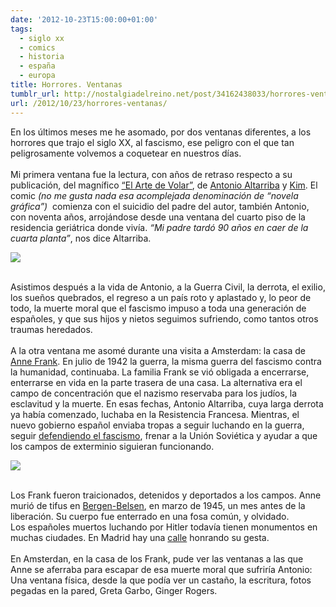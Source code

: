 ```yaml
---
date: '2012-10-23T15:00:00+01:00'
tags:
  - siglo xx
  - comics
  - historia
  - españa
  - europa
title: Horrores. Ventanas
tumblr_url: http://nostalgiadelreino.net/post/34162438033/horrores-ventanas
url: /2012/10/23/horrores-ventanas/
---
```


<p>En los últimos meses me he asomado, por dos ventanas diferentes, a los horrores que trajo el siglo XX, al fascismo, ese peligro con el que tan peligrosamente volvemos a coquetear en nuestros días.<br/><br/>Mi primera ventana fue la lectura, con años de retraso respecto a su publicación, del magnífico <a href="http://cultura.elpais.com/cultura/2010/11/16/actualidad/1289862010_850215.html">“El Arte de Volar”</a>, de <a href="http://www.antonioaltarriba.com/">Antonio Altarriba</a> y <a href="http://es.wikipedia.org/wiki/Kim_(historietista)">Kim</a>. El comic <em>(no me gusta nada esa acomplejada denominación de “novela gráfica”)</em>  comienza con el suicidio del padre del autor, también Antonio, con noventa años, arrojándose desde una ventana del cuarto piso de la residencia geriátrica donde vivía.<em> “Mi padre tardó 90 años en caer de la cuarta planta”</em>, nos dice Altarriba.</p>
<p><img src="http://66.media.tumblr.com/tumblr_mccipuQcHK1r8a7sj.jpg"/></p>
<p><br/>Asistimos después a la vida de Antonio, a la Guerra Civil, la derrota, el exilio, los sueños quebrados, el regreso a un país roto y aplastado y, lo peor de todo, la muerte moral que el fascismo impuso a toda una generación de españoles, y que sus hijos y nietos seguimos sufriendo, como tantos otros traumas heredados.<br/><br/>A la otra ventana me asomé durante una visita a Amsterdam: la casa de <a href="http://es.wikipedia.org/wiki/Ana_Frank">Anne Frank</a>. En julio de 1942 la guerra, la misma guerra del fascismo contra la humanidad, continuaba. La familia Frank se vió obligada a encerrarse, enterrarse en vida en la parte trasera de una casa. La alternativa era el campo de concentración que el nazismo reservaba para los judíos, la esclavitud y la muerte. En esas fechas, Antonio Altarriba, cuya larga derrota ya había comenzado, luchaba en la Resistencia Francesa. Mientras, el nuevo gobierno español enviaba tropas a seguir luchando en la guerra, seguir <a href="http://es.wikipedia.org/wiki/Divisi%C3%B3n_Azul">defendiendo el fascismo</a>, frenar a la Unión Soviética y ayudar a que los campos de exterminio siguieran funcionando.</p>

<p><img src="http://66.media.tumblr.com/tumblr_mccit7EUcm1r8a7sj.jpg"/></p>
<p><br/>Los Frank fueron traicionados, detenidos y deportados a los campos. Anne murió de tifus en <a href="http://es.wikipedia.org/wiki/Bergen-Belsen">Bergen-Belsen</a>, en marzo de 1945, un mes antes de la liberación. Su cuerpo fue enterrado en una fosa común, y olvidado.<br/>Los españoles muertos luchando por Hitler todavía tienen monumentos en muchas ciudades. En Madrid hay una <a href="https://maps.google.es/maps?q=Calle+de+los+Ca%C3%ADdos+de+la+Divisi%C3%B3n+Azul,+Madrid&amp;hl=en&amp;ie=UTF8&amp;sll=40.442283,-3.68667&amp;sspn=0.090014,0.167027&amp;oq=calle+de+los+ca%C3%ADdos+de+la+d&amp;hnear=Calle+de+los+Ca%C3%ADdos+de+la+Divisi%C3%B3n+Azul,+28016+Madrid,+Comunidad+de+Madrid&amp;t=m&amp;z=16">calle</a> honrando su gesta.<br/><br/>En Amsterdan, en la casa de los Frank, pude ver las ventanas a las que Anne se aferraba para escapar de esa muerte moral que sufriría Antonio: Una ventana física, desde la que podía ver un castaño, la escritura, fotos pegadas en la pared, Greta Garbo, Ginger Rogers.</p>

<p><strong id="internal-source-marker_0.24384583672508597"><br/></strong></p>